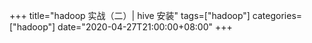 +++
title="hadoop 实战（二）| hive 安装"
tags=["hadoop"]
categories=["hadoop"]
date="2020-04-27T21:00:00+08:00"
+++

